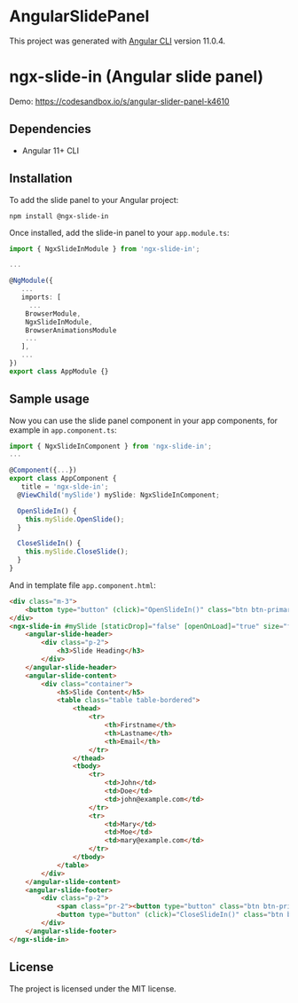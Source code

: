 # AngularSlidePanel

This project was generated with [Angular CLI](https://github.com/angular/angular-cli) version 11.0.4.

# ngx-slide-in (Angular slide panel)

Demo: https://codesandbox.io/s/angular-slider-panel-k4610

## Dependencies

 * Angular 11+ CLI

## Installation

To add the slide panel to your Angular project:
```
npm install @ngx-slide-in
```

Once installed, add the slide-in panel to your `app.module.ts`:
```typescript
import { NgxSlideInModule } from 'ngx-slide-in';

...

@NgModule({
   ...
   imports: [
     ...
    BrowserModule,
    NgxSlideInModule,
    BrowserAnimationsModule
    ...
   ],
   ...
})
export class AppModule {}
```

## Sample usage

Now you can use the slide panel component in your app components, for example in `app.component.ts`:
```typescript
import { NgxSlideInComponent } from 'ngx-slide-in';
...

@Component({...})
export class AppComponent {
   title = 'ngx-slde-in';
  @ViewChild('mySlide') mySlide: NgxSlideInComponent;

  OpenSlideIn() {
    this.mySlide.OpenSlide();
  }

  CloseSlideIn() {
    this.mySlide.CloseSlide();
  }
}
```

And in template file `app.component.html`:
```html
<div class="m-3">
    <button type="button" (click)="OpenSlideIn()" class="btn btn-primary">Open Slide</button>
</div>
<ngx-slide-in #mySlide [staticDrop]="false" [openOnLoad]="true" size="full">
    <angular-slide-header>
        <div class="p-2">
            <h3>Slide Heading</h3>
        </div>
    </angular-slide-header>
    <angular-slide-content>
        <div class="container">
            <h5>Slide Content</h5>
            <table class="table table-bordered">
                <thead>
                    <tr>
                        <th>Firstname</th>
                        <th>Lastname</th>
                        <th>Email</th>
                    </tr>
                </thead>
                <tbody>
                    <tr>
                        <td>John</td>
                        <td>Doe</td>
                        <td>john@example.com</td>
                    </tr>
                    <tr>
                        <td>Mary</td>
                        <td>Moe</td>
                        <td>mary@example.com</td>
                    </tr>
                </tbody>
            </table>
        </div>
    </angular-slide-content>
    <angular-slide-footer>
        <div class="p-2">
            <span class="pr-2"><button type="button" class="btn btn-primary">Save</button></span>
            <button type="button" (click)="CloseSlideIn()" class="btn btn-secondary">Close</button>
        </div>
    </angular-slide-footer>
</ngx-slide-in>
```

## License

The project is licensed under the MIT license.